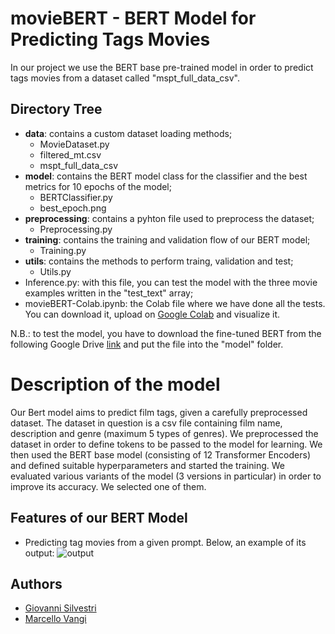 # movieBERT - BERT Model for Predicting Tags Movies

In our project we use the BERT base pre-trained model in order to predict tags movies from a dataset called "mspt_full_data_csv".

## Directory Tree
- **data**: contains a custom dataset loading methods;
    - MovieDataset.py
    - filtered_mt.csv
    - mspt_full_data_csv
- **model**: contains the BERT model class for the classifier and the best metrics for 10 epochs of the model;
    - BERTClassifier.py
    - best_epoch.png
- **preprocessing**: contains a pyhton file used to preprocess the dataset;
    - Preprocessing.py
- **training**: contains the training and validation flow of our BERT model;
    - Training.py
- **utils**: contains the methods to perform traing, validation and test; 
    - Utils.py
- Inference.py: with this file, you can test the model with the three movie examples written in the "test_text" array;
- movieBERT-Colab.ipynb: the Colab file where we have done all the tests. You can download it, upload on [Google Colab](https://colab.research.google.com) and visualize it.

N.B.: to test the model, you have to download the fine-tuned BERT from the following Google Drive [link](https://drive.google.com/drive/folders/1NWkrn6-gT-TSUJs-hJcvneqx2Ql7GvIz?usp=sharing) and put the file into the "model" folder.

# Description of the model
Our Bert model aims to predict film tags, given a carefully preprocessed dataset.
The dataset in question is a csv file containing film name, description and genre (maximum 5 types of genres). 
We preprocessed the dataset in order to define tokens to be passed to the model for learning.
We then used the BERT base model (consisting of 12 Transformer Encoders) and defined suitable hyperparameters and started the training.
We evaluated various variants of the model (3 versions in particular) in order to improve its accuracy. We selected one of them.


## Features of our BERT Model 

- Predicting tag movies from a given prompt.
Below, an example of its output:
![output](https://i.ibb.co/W6dW8vC/Screenshot-2024-01-10-alle-15-43-40.png)

## Authors

- [Giovanni Silvestri](https://www.github.com/vannisil)
- [Marcello Vangi](https://www.github.com/uzingr)
